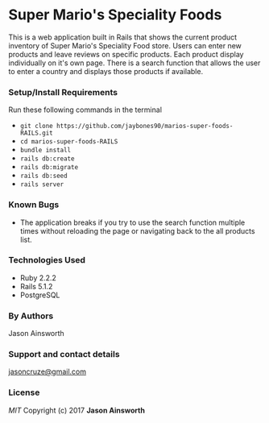 # Super Mario's Speciality Foods

This is a web application built in Rails that shows the current product inventory of Super Mario's Speciality Food store. Users can enter new products and leave reviews on specific products. Each product display individually on it's own page. There is a search function that allows the user to enter a country and displays those products if available.

### Setup/Install Requirements

 Run these following commands in the terminal
 * `git clone https://github.com/jaybones90/marios-super-foods-RAILS.git`
 * `cd marios-super-foods-RAILS`
 * `bundle install`
 * `rails db:create`
 * `rails db:migrate`
 * `rails db:seed`
 * `rails server`

### Known Bugs
* The application breaks if you try to use the search function multiple times without reloading the page or navigating back to the all products list.

### Technologies Used
* Ruby 2.2.2
* Rails 5.1.2
* PostgreSQL

### By Authors
Jason Ainsworth
### Support and contact details
jasoncruze@gmail.com
### License
_MIT_
Copyright (c) 2017 **Jason Ainsworth**
